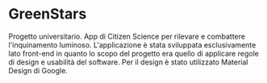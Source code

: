 # GreenStars
Progetto universitario. App di Citizen Science per rilevare e combattere l'inquinamento luminoso.
L'applicazione è stata sviluppata esclusivamente lato front-end in quanto lo scopo del progetto era quello di applicare regole di design e usabilità del software.
Per il design è stato utilizzato Material Design di Google.
